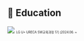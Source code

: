 ## 📎 Education
<img src="https://img.shields.io/badge/LG U+ URECA-A50034?style=flat&logo=lg&logoColor=white">  
<span style="font-size:50%"> LG U+ URECA SW교육과정 1기 (2024.06. ~ </span>

